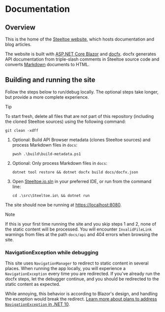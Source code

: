 # Documentation

## Overview

This is the home of the [Steeltoe website](https://steeltoe.io/), which hosts documentation and blog articles.

The website is built with [ASP.NET Core Blazor](https://learn.microsoft.com/aspnet/core/blazor/) and [docfx](https://dotnet.github.io/docfx).
docfx generates API documentation from triple-slash comments in Steeltoe source code and converts [Markdown](https://dotnet.github.io/docfx/docs/markdown.html) documents to HTML.

## Building and running the site

Follow the steps below to run/debug locally. The optional steps take longer, but provide a more complete experience.

> [!TIP]
> To start fresh, delete all files that are not part of this repository (including the cloned Steeltoe sources) using the following command:
>
> ```shell
> git clean -xdff
> ```

1. Optional: Build API Browser metadata (clones Steeltoe sources) and process Markdown files in `docs`:

   ```shell
   pwsh .\build\build-metadata.ps1
   ```

1. Optional: Only process Markdown files in `docs`:

   ```shell
   dotnet tool restore && dotnet docfx build docs/docfx.json
   ```

1. Open [Steeltoe.io.sln](src/Steeltoe.io.sln) in your preferred IDE, or run from the command line:

   ```shell
   cd .\src\Steeltoe.io\ && dotnet run
   ```

The site should now be running at <https://localhost:8080>.

> [!NOTE]
> If this is your first time running the site and you skip steps 1 and 2, none of the static content will be processed.
> You will encounter `InvalidFileLink` warnings from files at the path `docs/api` and 404 errors when browsing the site.

### NavigationException while debugging

This site uses `NavigationManager` to redirect to static content in several places.
When running the app locally, you will experience a `NavigationException` every time you are redirected.
If you've already run the docfx steps, let the debugger continue, and you should be redirected to the static content as expected.

While annoying, this behavior is according to Blazor's design, and handling the exception would break the redirect.
[Learn more about plans to address `NavigationException` in .NET 10](https://github.com/dotnet/aspnetcore/issues/59451).
